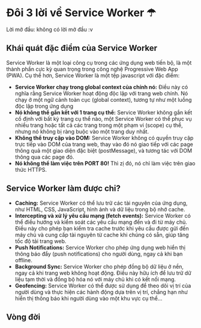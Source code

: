 
# Đôi 3 lời về Service Worker ☂︎

Lời mở đầu: không có lời mở đầu :v



## Khái quát đặc điểm của Service Worker
Service Worker là một loại công cụ trong các ứng dụng web tiến bộ, là một thành phần cực kỳ quan trọng trong công nghệ Progressive Web App (PWA). Cụ thể hơn, Service Worker là một tệp javascript với đặc điểm:
* **Service Worker chạy trong global context của chính nó:** Điều này có nghĩa rằng Service Worker hoạt động độc lập với trang web chính. Nó chạy ở một ngữ cảnh toàn cục (global context), tương tự như một luồng độc lập trong ứng dụng
* **Nó không thể gắn kết với 1 trang cụ thể:** Service Worker không gắn kết cố định với bất kỳ trang cụ thể nào, một Service Worker có thể phục vụ nhiều trang hoặc tất cả các trang trong một phạm vi (scope) cụ thể, nhưng nó không bị ràng buộc vào một trang duy nhất.
* **Không thể truy cập vào DOM:** Service Worker không có quyền truy cập trực tiếp vào DOM của trang web, thay vào đó nó giao tiếp với các page thông quả một giao diện đặc biệt (postMessage), và tương tác với DOM thông qua các page đó.
* **Nó không thể làm việc trên PORT 80!** Thì zị đó, nó chỉ làm việc trên giao thức HTTPS.

## Service Worker làm được chi?
* **Caching:** Service Worker có thể lưu trữ các tài nguyên của ứng dụng, như HTML, CSS, JavaScript, hình ảnh và dữ liệu trong bộ nhớ cache.
* **Intercepting và xử lý yêu cầu mạng (fetch events):** Service Worker có thể điều hướng và kiểm soát các yêu cầu mạng đến và đi từ máy chủ. Điều này cho phép bạn kiểm tra cache trước khi yêu cầu được gửi đến máy chủ và cung cấp tài nguyên từ cache khi chúng có sẵn, giúp tăng tốc độ tải trang web.
* **Push Notifications:** Service Worker cho phép ứng dụng web hiển thị thông báo đẩy (push notifications) cho người dùng, ngay cả khi bạn offline.
* **Background Sync:** Service Worker cho phép đồng bộ dữ liệu ở nền, ngay cả khi trang web không hoạt động. Điều này hữu ích để lưu trữ dữ liệu tạm thời và đồng bộ hóa nó với máy chủ khi có kết nối mạng.
* **Geofencing:** Service Worker có thể được sử dụng để theo dõi vị trí của người dùng và thực hiện các hành động dựa trên vị trí, chẳng hạn như hiển thị thông báo khi người dùng vào một khu vực cụ thể...

## Vòng đời